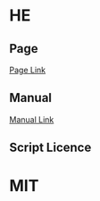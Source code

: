 HE
====
## Page
[Page Link](https://thenyutheta.github.io/HE/)
## Manual
[Manual Link](https://thenyutheta.github.io/HE/manual.html)
## Script Licence
MIT
====